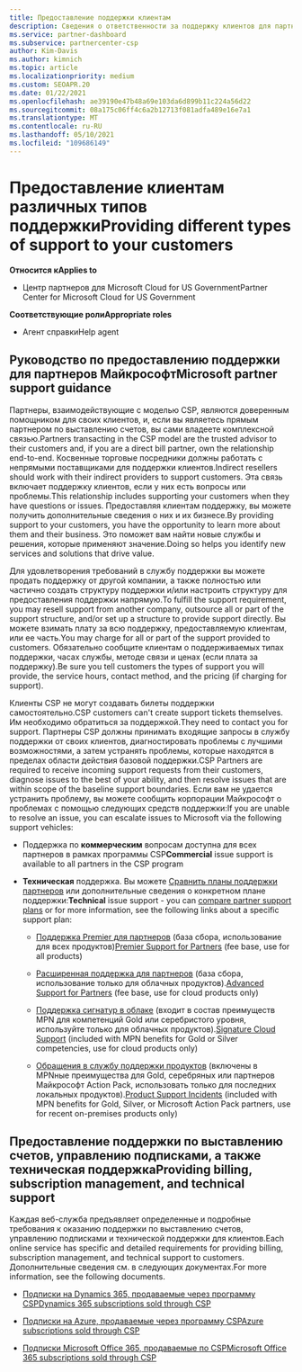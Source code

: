 ```yaml
---
title: Предоставление поддержки клиентам
description: Сведения о ответственности за поддержку клиентов для партнеров в программе CSP. Рассматривается поддержка выставления счетов, управления подписками и технических проблем.
ms.service: partner-dashboard
ms.subservice: partnercenter-csp
author: Kim-Davis
ms.author: kimnich
ms.topic: article
ms.localizationpriority: medium
ms.custom: SEOAPR.20
ms.date: 01/22/2021
ms.openlocfilehash: ae39190e47b48a69e103da6d899b11c224a56d22
ms.sourcegitcommit: 08a175c06ff4c6a2b12713f081adfa489e16e7a1
ms.translationtype: MT
ms.contentlocale: ru-RU
ms.lasthandoff: 05/10/2021
ms.locfileid: "109686149"
---
```

# <a name="providing-different-types-of-support-to-your-customers"></a><span data-ttu-id="fff7f-104">Предоставление клиентам различных типов поддержки</span><span class="sxs-lookup"><span data-stu-id="fff7f-104">Providing different types of support to your customers</span></span>

<span data-ttu-id="fff7f-105">**Относится к**</span><span class="sxs-lookup"><span data-stu-id="fff7f-105">**Applies to**</span></span>

- <span data-ttu-id="fff7f-106">Центр партнеров для Microsoft Cloud for US Government</span><span class="sxs-lookup"><span data-stu-id="fff7f-106">Partner Center for Microsoft Cloud for US Government</span></span>

<span data-ttu-id="fff7f-107">**Соответствующие роли**</span><span class="sxs-lookup"><span data-stu-id="fff7f-107">**Appropriate roles**</span></span>

- <span data-ttu-id="fff7f-108">Агент справки</span><span class="sxs-lookup"><span data-stu-id="fff7f-108">Help agent</span></span>

## <a name="microsoft-partner-support-guidance"></a><span data-ttu-id="fff7f-109">Руководство по предоставлению поддержки для партнеров Майкрософт</span><span class="sxs-lookup"><span data-stu-id="fff7f-109">Microsoft partner support guidance</span></span>

<span data-ttu-id="fff7f-110">Партнеры, взаимодействующие с моделью CSP, являются доверенным помощником для своих клиентов, и, если вы являетесь прямым партнером по выставлению счетов, вы сами владеете комплексной связью.</span><span class="sxs-lookup"><span data-stu-id="fff7f-110">Partners transacting in the CSP model are the trusted advisor to their customers and, if you are a direct bill partner, own the relationship end-to-end.</span></span> <span data-ttu-id="fff7f-111">Косвенные торговые посредники должны работать с непрямыми поставщиками для поддержки клиентов.</span><span class="sxs-lookup"><span data-stu-id="fff7f-111">Indirect resellers should work with their indirect providers to support customers.</span></span> <span data-ttu-id="fff7f-112">Эта связь включает поддержку клиентов, если у них есть вопросы или проблемы.</span><span class="sxs-lookup"><span data-stu-id="fff7f-112">This relationship includes supporting your customers when they have questions or issues.</span></span> <span data-ttu-id="fff7f-113">Предоставляя клиентам поддержку, вы можете получить дополнительные сведения о них и их бизнесе.</span><span class="sxs-lookup"><span data-stu-id="fff7f-113">By providing support to your customers, you have the opportunity to learn more about them and their business.</span></span> <span data-ttu-id="fff7f-114">Это поможет вам найти новые службы и решения, которые применяют значение.</span><span class="sxs-lookup"><span data-stu-id="fff7f-114">Doing so helps you identify new services and solutions that drive value.</span></span>

<span data-ttu-id="fff7f-115">Для удовлетворения требований в службу поддержки вы можете продать поддержку от другой компании, а также полностью или частично создать структуру поддержки и/или настроить структуру для предоставления поддержки напрямую.</span><span class="sxs-lookup"><span data-stu-id="fff7f-115">To fulfill the support requirement, you may resell support from another company, outsource all or part of the support structure, and/or set up a structure to provide support directly.</span></span> <span data-ttu-id="fff7f-116">Вы можете взимать плату за всю поддержку, предоставляемую клиентам, или ее часть.</span><span class="sxs-lookup"><span data-stu-id="fff7f-116">You may charge for all or part of the support provided to customers.</span></span> <span data-ttu-id="fff7f-117">Обязательно сообщите клиентам о поддерживаемых типах поддержки, часах службы, методе связи и ценах (если плата за поддержку).</span><span class="sxs-lookup"><span data-stu-id="fff7f-117">Be sure you tell customers the types of support you will provide, the service hours, contact method, and the pricing (if charging for support).</span></span>

<span data-ttu-id="fff7f-118">Клиенты CSP не могут создавать билеты поддержки самостоятельно.</span><span class="sxs-lookup"><span data-stu-id="fff7f-118">CSP customers can't create support tickets themselves.</span></span> <span data-ttu-id="fff7f-119">Им необходимо обратиться за поддержкой.</span><span class="sxs-lookup"><span data-stu-id="fff7f-119">They need to contact you for support.</span></span> <span data-ttu-id="fff7f-120">Партнеры CSP должны принимать входящие запросы в службу поддержки от своих клиентов, диагностировать проблемы с лучшими возможностями, а затем устранять проблемы, которые находятся в пределах области действия базовой поддержки.</span><span class="sxs-lookup"><span data-stu-id="fff7f-120">CSP Partners are required to receive incoming support requests from their customers, diagnose issues to the best of your ability, and then resolve issues that are within scope of the baseline support boundaries.</span></span> <span data-ttu-id="fff7f-121">Если вам не удается устранить проблему, вы можете сообщить корпорации Майкрософт о проблемах с помощью следующих средств поддержки:</span><span class="sxs-lookup"><span data-stu-id="fff7f-121">If you are unable to resolve an issue, you can escalate issues to Microsoft via the following support vehicles:</span></span>

- <span data-ttu-id="fff7f-122">Поддержка по **коммерческим** вопросам доступна для всех партнеров в рамках программы CSP</span><span class="sxs-lookup"><span data-stu-id="fff7f-122">**Commercial** issue support is available to all partners in the CSP program</span></span>

- <span data-ttu-id="fff7f-123">**Техническая** поддержка. Вы можете [Сравнить планы поддержки партнеров](https://partner.microsoft.com/support/partnersupport) или дополнительные сведения о конкретном плане поддержки:</span><span class="sxs-lookup"><span data-stu-id="fff7f-123">**Technical** issue support - you can [compare partner support plans](https://partner.microsoft.com/support/partnersupport) or for more information, see the following links  about a specific support plan:</span></span>

  - <span data-ttu-id="fff7f-124">[Поддержка Premier для партнеров](https://partner.microsoft.com/support/microsoft-services-premier-support) (база сбора, использование для всех продуктов)</span><span class="sxs-lookup"><span data-stu-id="fff7f-124">[Premier Support for Partners](https://partner.microsoft.com/support/microsoft-services-premier-support) (fee base, use for all products)</span></span>

  - <span data-ttu-id="fff7f-125">[Расширенная поддержка для партнеров](https://partner.microsoft.com/support/advanced-cloud-support) (база сбора, использование только для облачных продуктов).</span><span class="sxs-lookup"><span data-stu-id="fff7f-125">[Advanced Support for Partners](https://partner.microsoft.com/support/advanced-cloud-support) (fee base, use for cloud products only)</span></span>

  - <span data-ttu-id="fff7f-126">[Поддержка сигнатур в облаке](manage-your-partner-network-benefits.md) (входит в состав преимуществ MPN для компетенций Gold или серебристого уровня, используйте только для облачных продуктов).</span><span class="sxs-lookup"><span data-stu-id="fff7f-126">[Signature Cloud Support](manage-your-partner-network-benefits.md) (included with MPN benefits for Gold or Silver competencies, use for cloud products only)</span></span>

  - <span data-ttu-id="fff7f-127">[Обращения в службу поддержки продуктов](manage-your-partner-network-benefits.md) (включены в MPNные преимущества для Gold, серебряных или партнеров Майкрософт Action Pack, использовать только для последних локальных продуктов).</span><span class="sxs-lookup"><span data-stu-id="fff7f-127">[Product Support Incidents](manage-your-partner-network-benefits.md) (included with MPN benefits for Gold, Silver, or Microsoft Action Pack partners, use for recent on-premises products only)</span></span>

## <a name="providing-billing-subscription-management-and-technical-support"></a><span data-ttu-id="fff7f-128">Предоставление поддержки по выставлению счетов, управлению подписками, а также техническая поддержка</span><span class="sxs-lookup"><span data-stu-id="fff7f-128">Providing billing, subscription management, and technical support</span></span> 

<span data-ttu-id="fff7f-129">Каждая веб-служба предъявляет определенные и подробные требования к оказанию поддержки по выставлению счетов, управлению подписками и технической поддержки для клиентов.</span><span class="sxs-lookup"><span data-stu-id="fff7f-129">Each online service has specific and detailed requirements for providing billing, subscription management, and technical support to customers.</span></span> <span data-ttu-id="fff7f-130">Дополнительные сведения см. в следующих документах.</span><span class="sxs-lookup"><span data-stu-id="fff7f-130">For more information, see the following documents.</span></span>

- [<span data-ttu-id="fff7f-131">Подписки на Dynamics 365, продаваемые через программу CSP</span><span class="sxs-lookup"><span data-stu-id="fff7f-131">Dynamics 365 subscriptions sold through CSP</span></span>](https://www.microsoftpartnercommunity.com/t5/CSP/Microsoft-Partner-Support-Guidance/m-p/5262#M30)

- [<span data-ttu-id="fff7f-132">Подписки на Azure, продаваемые через программу CSP</span><span class="sxs-lookup"><span data-stu-id="fff7f-132">Azure subscriptions sold through CSP</span></span>](https://www.microsoftpartnercommunity.com/t5/CSP/Microsoft-Partner-Support-Guidance/m-p/5263#M31)

- [<span data-ttu-id="fff7f-133">Подписки Microsoft Office 365, продаваемые по CSP</span><span class="sxs-lookup"><span data-stu-id="fff7f-133">Microsoft Office 365 subscriptions sold through CSP</span></span>](https://www.microsoftpartnercommunity.com/t5/CSP/Microsoft-Partner-Support-Guidance/m-p/5264#M32)
